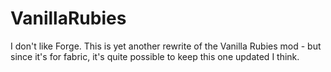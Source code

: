 # VanillaRubies

I don't like Forge. This is yet another rewrite of the Vanilla Rubies mod - but since it's for fabric, it's quite possible to keep this one updated I think.
